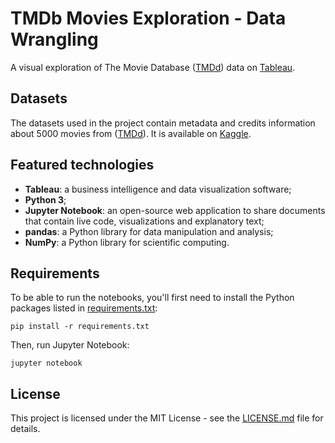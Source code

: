# TMDb Movies Exploration - Data Wrangling

A visual exploration of The Movie Database ([TMDd](https://www.themoviedb.org)) data on [Tableau](https://public.tableau.com/views/TMDbMoviesExploration/Visualizations?:embed=y&:display_count=yes&publish=yes).

## Datasets

The datasets used in the project contain metadata and credits information about 5000 movies from ([TMDd](https://www.themoviedb.org)). It is available on [Kaggle](https://www.kaggle.com/tmdb/tmdb-movie-metadata/).

## Featured technologies

- **Tableau**: a business intelligence and data visualization software;
- **Python 3**;
- **Jupyter Notebook**: an open-source web application to share documents that contain live code, visualizations and explanatory text;
- **pandas**: a Python library for data manipulation and analysis;
- **NumPy**: a Python library for scientific computing.

## Requirements

To be able to run the notebooks, you'll first need to install the Python packages listed in [requirements.txt](requirements.txt):

`pip install -r requirements.txt`

Then, run Jupyter Notebook:

`jupyter notebook`

## License

This project is licensed under the MIT License - see the [LICENSE.md](LICENSE.md) file for details.
